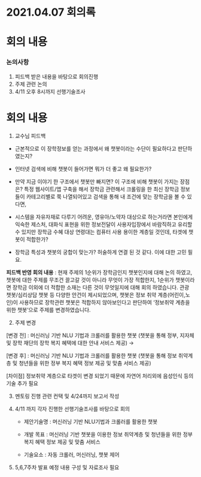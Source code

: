 # 2021.04.07 회의록



# 회의 내용

### 논의사항

1. 피드백 받은 내용을 바탕으로 회의진행
2. 주제 관련 논의
3. 4/11 오후 8시까지 선행기술조사



# 회의 내용

1. 교수님 피드백

  - 근본적으로 이 장학정보를 얻는 과정에서 왜 챗봇이라는 수단이 필요하다고 판단하였는지?

  - 인터넷 검색에 비해 챗봇이 들어가면 뭐가 더 좋고 왜 필요한가?

  - 만약 지금 이야기 한 구조에서 챗봇만 빠지면? 이 구조에 비해 챗봇이 가지는 장점은? 
    특정 웹사이트/앱 구축을 해서 장학금 관련해서 크롤링을 한 최신 장학금 정보들이
    카테고리별로 쭉 나열되어있고 검색을 통해 내 조건에 맞는 장학금을 볼 수 있다면,

  - 시스템을 자유자재로 다루기 어려운, 영유아/노약자 대상으로 하는거라면
    본인에게 익숙한 제스처, 대화식 표현을 위한 정보전달이 사용자입장에서 바람직하고 
    유리할 수 있지만 장학금 수혜 대상 연령대는 컴퓨터 사용 용이한 계층일 것인데, 
    타겟에 챗봇이 적합한가? 

  - 장학금 특성과 챗봇의 궁합이 맞는가? 허술하게 연결 된 것 같다. 이에 대한 고민 필요.



   **피드백 반영 회의 내용** : 현재 주제의 1순위가 장학금인지 챗봇인지에 대해 논의 하였고, 
     챗봇에 대한 주제를 무조건 끌고갈 것이 아니라 무엇이 가장 적합한지,
     1순위가 챗봇이라면 장학금 이외에 더 적합한 소재는 다른 것이 무엇일지에 대해 회의 하였습니다. 
     관광 챗봇/심리상담 챗봇 등 다양한 안건이 제시되었으며, 
     챗봇은 정보 취약 계층(어린이,노인)이 사용하므로 장학관련 챗봇은 적합하지 않아보인다고 판단하여
     ‘정보취약 계층을 위한 챗봇’으로 주제를 변경하였습니다. 



2. 주제 변경 

  [변경 전] : 머신러닝 기반 NLU 기법과 크롤러를 활용한 챗봇
            (챗봇을 통해 정부, 지자체 및 장학 재단의 장학 복지 혜택에 대한 안내 서비스 제공)
   →

  [변경 후] : 머신러닝 기반 NLU 기법과 크롤러를 활용한 챗봇
            (챗봇을 통해 정보 취약계층 및 청년들을 위한 정부 복지 혜택 정보 제공 및 맞춤 서비스 제공)
            
  [차이점] 정보취약 계층으로 타겟이 변경 되었기 때문에 자연어 처리외에 음성인식 등의 기술 추가 필요 



3. 멘토링 진행 관련 컨택 및 4/24까지 보고서 작성


4. 4/11 까지 각자 진행한 선행기술조사를 바탕으로 회의

   - 제안기술명 : 머신러닝 기반 NLU기법과 크롤러를 활용한 챗봇 

   - 개발 목표 : 머신러닝 기반 챗봇을 이용한 정보 취약계층 및 청년들을 위한 정부 복지 혜택 정보 제공 및 맞춤 서비스 

   - 기술요소 : 자동 크롤러, 머신러닝, 챗봇 제어



5. 5,6,7주차 발표 예정 내용 구성 및 자료조사 필요




